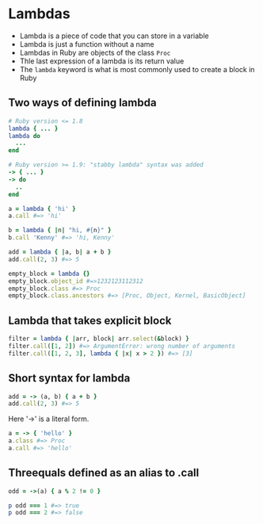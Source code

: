 # Lambdas

- Lambda is a piece of code that you can store in a variable
- Lambda is just a function without a name
- Lambdas in Ruby are objects of the class `Proc`
- Thle last expression of a lambda is its return value
- The `lambda` keyword is what is most commonly used to create a block in Ruby

## Two ways of defining lambda

```ruby
# Ruby version <= 1.8
lambda { ... }
lambda do
  ...
end

# Ruby version >= 1.9: "stabby lambda" syntax was added
-> { ... }
-> do
  ..
end
```

```ruby
a = lambda { 'hi' }
a.call #=> 'hi'

b = lambda { |n| "hi, #{n}" }
b.call 'Kenny' #=> 'hi, Kenny'

add = lambda { |a, b| a + b }
add.call(2, 3) #=> 5

empty_block = lambda {}
empty_block.object_id #=>1232123112312
empty_block.class #=> Proc
empty_block.class.ancestors #=> [Proc, Object, Kernel, BasicObject]
```

## Lambda that takes explicit block

```ruby
filter = lambda { |arr, block| arr.select(&block) }
filter.call([1, 2]) #=> ArgumentError: wrong number of arguments
filter.call([1, 2, 3], lambda { |x| x > 2 }) #=> [3]
```

## Short syntax for lambda

```ruby
add = -> (a, b) { a + b }
add.call(2, 3) #=> 5
```

Here '->' is a literal form.

```ruby
a = -> { 'hello' }
a.class #=> Proc
a.call #=> 'hello'
```

## Threequals defined as an alias to .call

```ruby
odd = ->(a) { a % 2 != 0 }

p odd === 1 #=> true
p odd === 2 #=> false
```
